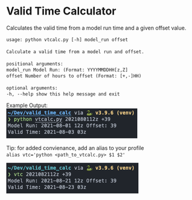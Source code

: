 # Valid Time Calculator

Calculates the valid time from a model run time and a given offset value.

    usage: python vtcalc.py [-h] model_run offset

    Calculate a valid time from a model run and offset.

    positional arguments:
    model_run Model Run: (Format: YYYYMMDDHH[z,Z]
    offset Number of hours to offset (Format: [+,-]HH)

    optional arguments:
    -h, --help show this help message and exit

Example Output:  
![screenshot of vtcalc](img/screenshot.png "Screenshot")

Tip: for added convienance, add an alias to your profile  
`alias vtc='python <path_to_vtcalc.py> $1 $2'`

![screenshot of vtcalc](img/screenshot_alias.png "Screenshot")
